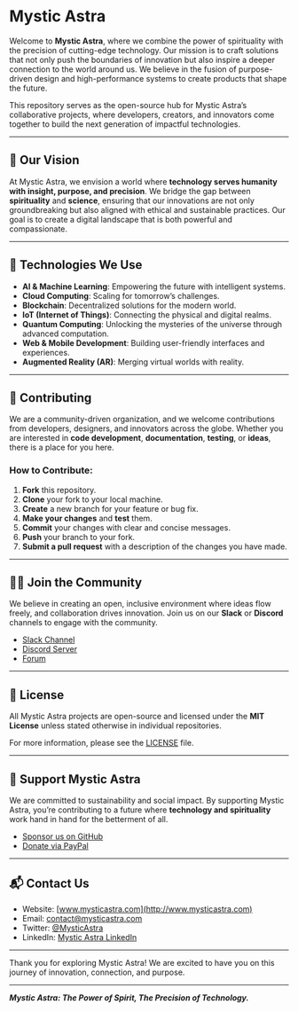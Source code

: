 # Mystic Astra

Welcome to **Mystic Astra**, where we combine the power of spirituality with the precision of cutting-edge technology. Our mission is to craft solutions that not only push the boundaries of innovation but also inspire a deeper connection to the world around us. We believe in the fusion of purpose-driven design and high-performance systems to create products that shape the future.

This repository serves as the open-source hub for Mystic Astra’s collaborative projects, where developers, creators, and innovators come together to build the next generation of impactful technologies.

---

## 🚀 Our Vision

At Mystic Astra, we envision a world where **technology serves humanity with insight, purpose, and precision**. We bridge the gap between **spirituality** and **science**, ensuring that our innovations are not only groundbreaking but also aligned with ethical and sustainable practices. Our goal is to create a digital landscape that is both powerful and compassionate.

---

## 🔧 Technologies We Use

- **AI & Machine Learning**: Empowering the future with intelligent systems.
- **Cloud Computing**: Scaling for tomorrow’s challenges.
- **Blockchain**: Decentralized solutions for the modern world.
- **IoT (Internet of Things)**: Connecting the physical and digital realms.
- **Quantum Computing**: Unlocking the mysteries of the universe through advanced computation.
- **Web & Mobile Development**: Building user-friendly interfaces and experiences.
- **Augmented Reality (AR)**: Merging virtual worlds with reality.

---


## 🤝 Contributing

We are a community-driven organization, and we welcome contributions from developers, designers, and innovators across the globe. Whether you are interested in **code development**, **documentation**, **testing**, or **ideas**, there is a place for you here.

### How to Contribute:
1. **Fork** this repository.
2. **Clone** your fork to your local machine.
3. **Create** a new branch for your feature or bug fix.
4. **Make your changes** and **test** them.
5. **Commit** your changes with clear and concise messages.
6. **Push** your branch to your fork.
7. **Submit a pull request** with a description of the changes you have made.

---

## 🧑‍💻 Join the Community

We believe in creating an open, inclusive environment where ideas flow freely, and collaboration drives innovation. Join us on our **Slack** or **Discord** channels to engage with the community.

- [Slack Channel](#)
- [Discord Server](#)
- [Forum](#)

---

## 📜 License

All Mystic Astra projects are open-source and licensed under the **MIT License** unless stated otherwise in individual repositories.

For more information, please see the [LICENSE](./LICENSE) file.

---

## 🌱 Support Mystic Astra

We are committed to sustainability and social impact. By supporting Mystic Astra, you’re contributing to a future where **technology and spirituality** work hand in hand for the betterment of all.

- [Sponsor us on GitHub](#)
- [Donate via PayPal](#)

---

## 📬 Contact Us

- Website: [www.mysticastra.com](http://www.mysticastra.com)
- Email: contact@mysticastra.com
- Twitter: [@MysticAstra](https://twitter.com/MysticAstra)
- LinkedIn: [Mystic Astra LinkedIn](https://www.linkedin.com/company/mysticastra)

---

Thank you for exploring Mystic Astra! We are excited to have you on this journey of innovation, connection, and purpose.

---

**_Mystic Astra: The Power of Spirit, The Precision of Technology._**
